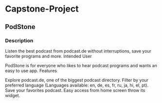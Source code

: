 # Capstone-Project

## PodStone 
### Description 

Listen the best podcast from podcast.de without interruptions, save your favorite programs and more.
Intended User

PodStone is for everyone who likes to hear podcast programs and wants an easy to use app.
Features

Explore podcast.de, one of the biggest podcast directory.
Filter by your preferred language (Languages available: en, de, es, fr, ru, ja, hi, el, pt).
Save your favorites podcast.
Easy access from home screen throw its widget.
